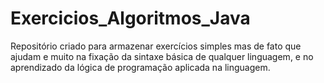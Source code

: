 # Exercicios_Algoritmos_Java
Repositório criado para armazenar exercícios simples mas de fato que ajudam e muito na fixação da sintaxe básica de qualquer linguagem, e no aprendizado da lógica de programação aplicada na linguagem.

